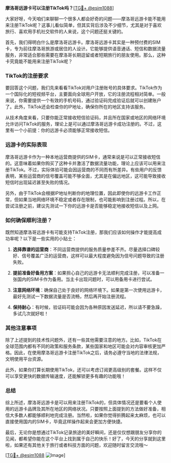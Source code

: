 **摩洛哥远游卡可以注册TikTok吗？**[[TG💪+ @esim1088](https://t.me/s/esim1088)]

大家好呀，今天咱们来聊聊一个很多人都会好奇的问题——摩洛哥远游卡能不能用来注册TikTok呢？这事儿看似简单，但其实背后涉及不少细节，尤其是对于喜欢旅行、喜欢用手机社交软件的人来说，这个问题还挺关键的。

首先，我们得明白什么是摩洛哥远游卡。摩洛哥远游卡其实是一种预付费的SIM卡，专为前往摩洛哥旅游或居住的人设计。它能够提供语音通话、短信和数据流量服务，非常适合那些需要在摩洛哥长期逗留或者短期旅行的朋友使用。那么，这种卡究竟能不能用来注册TikTok呢？

### TikTok的注册要求

要回答这个问题，我们先来看看TikTok对用户注册账号的具体要求。TikTok作为一个国际化的短视频平台，主要面向全球用户开放，它的注册流程相对简单。一般来说，你需要提供一个有效的手机号码，通过验证码完成验证后就可以创建账户了。此外，TikTok还会检查你的IP地址，确保你所在的地区支持该服务。

从技术角度来看，只要你能正常接收短信验证码，并且所在国家或地区的网络环境允许访问TikTok的服务，理论上是可以通过摩洛哥远游卡成功注册的。不过，这里有一个小前提：你的远游卡必须能够正常接收短信。

### 远游卡的实际表现

摩洛哥远游卡作为一种本地运营商提供的SIM卡，通常来说是可以正常接收短信的。这意味着如果你购买了这种卡并激活了数据流量功能，理论上应该可以用来注册TikTok。不过，实际体验可能会因运营商的不同而有所差异。有些用户的反馈表明，某些运营商的信号覆盖可能不够全面，尤其是在偏远地区，这可能导致接收短信时出现延迟甚至失败的情况。

另外，由于TikTok会根据IP地址判断你的地理位置，因此即使你的远游卡工作正常，但如果当地网络环境不稳定或者存在限制，也可能影响到注册过程。所以，在尝试注册之前，建议先测试一下你的远游卡是否能够稳定地接收短信以及上网。

### 如何确保顺利注册？

既然知道摩洛哥远游卡有可能支持TikTok注册，那我们应该如何操作才能提高成功率呢？以下是一些实用的小贴士：

1. **选择靠谱的运营商**：不同运营商提供的服务质量参差不齐。尽量选择口碑较好、信号覆盖广泛的运营商，这样可以最大程度避免因为信号问题导致的注册失败。
   
2. **提前准备好备用方案**：如果担心自己的远游卡无法顺利完成注册，可以准备一张国内的SIM卡作为备用。当主卡出现问题时，可以用备用卡进行尝试。

3. **注意网络环境**：确保自己处于良好的网络环境下。如果是第一次使用远游卡，最好先测试一下数据流量是否流畅，然后再开始注册流程。

4. **保持耐心**：有时候，验证码可能会因为各种原因发送延迟，所以请不要急躁，多试几次就好啦！

### 其他注意事项

除了上述提到的技术性问题外，还有一些其他需要注意的地方。比如，TikTok在全球范围内都有不同的政策和服务条款，某些国家和地区可能会对内容审核更加严格。因此，在使用摩洛哥远游卡注册TikTok之后，请务必遵守当地的法律法规，文明使用平台资源。

此外，如果你打算长期使用TikTok，还可以考虑订阅更高级别的套餐。这样不仅可以享受更快的数据传输速度，还能解锁更多有趣的功能哦！

### 总结

综上所述，摩洛哥远游卡是可以用来注册TikTok的，但具体情况还是要看个人使用的远游卡品牌及其所在地区的网络状况。只要按照上面提到的方法做好准备，相信大多数人都能够顺利地完成注册。当然啦，如果你觉得折腾起来太麻烦，也可以直接使用国内的SIM卡，毕竟这样操作起来会更加方便快捷。

最后，无论你是想通过TikTok记录旅途的美好瞬间，还是仅仅想跟朋友分享你的见闻，都希望你能在这个平台上找到属于自己的快乐！好了，今天的分享就到这里啦，如果还有其他关于旅行或者科技方面的问题，欢迎随时留言交流哦～

[[TG💪+ @esim1088](https://t.me/s/esim1088) ![Image](https://i.postimg.cc/4NQfJmqS/Snipaste-2025-05-13-00-14-12.png)]